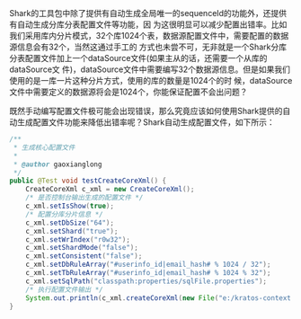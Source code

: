 Shark的工具包中除了提供有自动生成全局唯一的sequenceId的功能外，还提供有自动生成分库分表配置文件等功能，因 为这很明显可以减少配置出错率。比如我们采用库内分片模式，32个库1024个表，数据源配置文件中，需要配置的数据源信息会有32个，当然这通过手工的 方式也未尝不可，无非就是一个Shark分库分表配置文件加上一个dataSource文件(如果主从的话，还需要一个从库的dataSource文 件)，dataSource文件中需要编写32个数据源信息。但是如果我们使用的是一库一片这种分片方式，使用的库的数量是1024个的时 候，dataSource文件中需要定义的数据源将会是1024个，你能保证配置不会出问题？

既然手动编写配置文件极可能会出现错误，那么究竟应该如何使用Shark提供的自动生成配置文件功能来降低出错率呢？Shark自动生成配置文件，如下所示：
```Java
/**
 * 生成核心配置文件
 * 
 * @author gaoxianglong
 */
public @Test void testCreateCoreXml() {
    CreateCoreXml c_xml = new CreateCoreXml();
    /* 是否控制台输出生成的配置文件 */
    c_xml.setIsShow(true);
    /* 配置分库分片信息 */
    c_xml.setDbSize("64");
    c_xml.setShard("true");
    c_xml.setWrIndex("r0w32");
    c_xml.setShardMode("false");
    c_xml.setConsistent("false");
    c_xml.setDbRuleArray("#userinfo_id|email_hash# % 1024 / 32");
    c_xml.setTbRuleArray("#userinfo_id|email_hash# % 1024 % 32");
    c_xml.setSqlPath("classpath:properties/sqlFile.properties");
    /* 执行配置文件输出 */
    System.out.println(c_xml.createCoreXml(new File("e:/kratos-context.xml")) ? "create success" : "create fial");
}
```